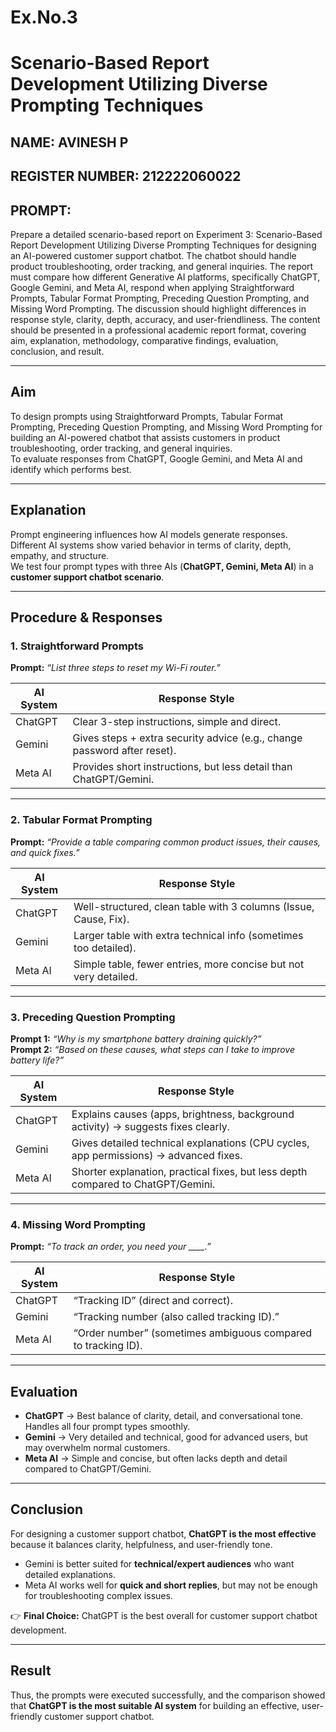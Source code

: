 # Ex.No.3  
# Scenario-Based Report Development Utilizing Diverse Prompting Techniques

## NAME: AVINESH P  
## REGISTER NUMBER: 212222060022 
## PROMPT: 
Prepare a detailed scenario-based report on Experiment 3: Scenario-Based Report Development 
Utilizing Diverse Prompting Techniques for designing an AI-powered customer support chatbot. The 
chatbot should handle product troubleshooting, order tracking, and general inquiries. The report 
must compare how different Generative AI platforms, specifically ChatGPT, Google Gemini, and Meta 
AI, respond when applying Straightforward Prompts, Tabular Format Prompting, Preceding Question 
Prompting, and Missing Word Prompting. The discussion should highlight differences in response 
style, clarity, depth, accuracy, and user-friendliness. The content should be presented in a 
professional academic report format, covering aim, explanation, methodology, comparative findings, 
evaluation, conclusion, and result.

---

## Aim  

To design prompts using Straightforward Prompts, Tabular Format Prompting, Preceding Question Prompting, and Missing Word Prompting for building an AI-powered chatbot that assists customers in product troubleshooting, order tracking, and general inquiries.  
To evaluate responses from ChatGPT, Google Gemini, and Meta AI and identify which performs best.  

---

## Explanation  

Prompt engineering influences how AI models generate responses. Different AI systems show varied behavior in terms of clarity, depth, empathy, and structure.  
We test four prompt types with three AIs (**ChatGPT, Gemini, Meta AI**) in a **customer support chatbot scenario**.  

---

## Procedure & Responses  

### 1. Straightforward Prompts  
**Prompt:** *“List three steps to reset my Wi-Fi router.”*  

| AI System   | Response Style |
|-------------|----------------|
| ChatGPT     | Clear 3-step instructions, simple and direct. |
| Gemini      | Gives steps + extra security advice (e.g., change password after reset). |
| Meta AI     | Provides short instructions, but less detail than ChatGPT/Gemini. |

---

### 2. Tabular Format Prompting  
**Prompt:** *“Provide a table comparing common product issues, their causes, and quick fixes.”*  

| AI System   | Response Style |
|-------------|----------------|
| ChatGPT     | Well-structured, clean table with 3 columns (Issue, Cause, Fix). |
| Gemini      | Larger table with extra technical info (sometimes too detailed). |
| Meta AI     | Simple table, fewer entries, more concise but not very detailed. |

---

### 3. Preceding Question Prompting  
**Prompt 1:** *“Why is my smartphone battery draining quickly?”*  
**Prompt 2:** *“Based on these causes, what steps can I take to improve battery life?”*  

| AI System   | Response Style |
|-------------|----------------|
| ChatGPT     | Explains causes (apps, brightness, background activity) → suggests fixes clearly. |
| Gemini      | Gives detailed technical explanations (CPU cycles, app permissions) → advanced fixes. |
| Meta AI     | Shorter explanation, practical fixes, but less depth compared to ChatGPT/Gemini. |

---

### 4. Missing Word Prompting  
**Prompt:** *“To track an order, you need your ____.”*  

| AI System   | Response Style |
|-------------|----------------|
| ChatGPT     | “Tracking ID” (direct and correct). |
| Gemini      | “Tracking number (also called tracking ID).” |
| Meta AI     | “Order number” (sometimes ambiguous compared to tracking ID). |

---

## Evaluation  

- **ChatGPT** → Best balance of clarity, detail, and conversational tone. Handles all four prompt types smoothly.  
- **Gemini** → Very detailed and technical, good for advanced users, but may overwhelm normal customers.  
- **Meta AI** → Simple and concise, but often lacks depth and detail compared to ChatGPT/Gemini.  

---

## Conclusion  

For designing a customer support chatbot, **ChatGPT is the most effective** because it balances clarity, helpfulness, and user-friendly tone.  

- Gemini is better suited for **technical/expert audiences** who want detailed explanations.  
- Meta AI works well for **quick and short replies**, but may not be enough for troubleshooting complex issues.  

👉 **Final Choice:** ChatGPT is the best overall for customer support chatbot development.  

---

## Result  

Thus, the prompts were executed successfully, and the comparison showed that **ChatGPT is the most suitable AI system** for building an effective, user-friendly customer support chatbot.  

